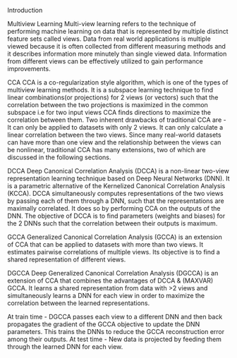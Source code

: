 Introduction

Multiview Learning
Multi-view learning refers to the technique of performing machine learning on data that is represented by multiple distinct feature sets called views. Data from real world applications is multiple viewed because it is often collected from different measuring methods and it describes information more minutely than single viewed data. Information from different views can be effectively utilized to gain performance improvements.

CCA
CCA is a co-regularization style algorithm, which is one of the types of multiview learning methods. It is a subspace learning technique to find linear combinations(or projections) for 2 views (or vectors) such that the correlation between the two projections is maximized in the common subspace i.e for two input views CCA finds directions to maximize the correlation between them.
Two inherent drawbacks of traditional CCA are -
It can only be applied to datasets with only 2 views.
It can only calculate a linear correlation between the two views.
Since many real-world datasets can have more than one view and the relationship between the views can be nonlinear, traditional CCA has many extensions, two of which are discussed in the following sections.

DCCA
Deep Canonical Correlation Analysis (DCCA) is a non-linear two-view representation learning technique based on Deep Neural Networks (DNN). It is a parametric alternative of the Kernelized Canonical Correlation Analysis (KCCA). DCCA simultaneously computes representations of the two views by passing each of them through a DNN, such that the representations are maximally correlated. It does so by performing CCA on the outputs of the DNN. The objective of DCCA is to find parameters (weights and biases) for the 2 DNNs such that the correlation between their outputs is maximum.

GCCA
Generalized Canonical Correlation Analysis (GCCA) is an extension of CCA that can be applied to datasets with more than two views. It estimates pairwise correlations of multiple views. Its objective is to find a shared representation of different views.

DGCCA
Deep Generalized Canonical Correlation Analysis (DGCCA) is an extension of CCA that combines the advantages of DCCA & (MAXVAR) GCCA. It learns a shared representation from data with >2 views and simultaneously learns a DNN for each view in order to maximize the correlation between the learned representations.

At train time - DGCCA passes each view to a different DNN and then back propagates the gradient of the GCCA objective to update the DNN parameters. This trains the DNNs to reduce the GCCA reconstruction error among their outputs.
At test time -  New data is projected by feeding them through the learned DNN for each view.
